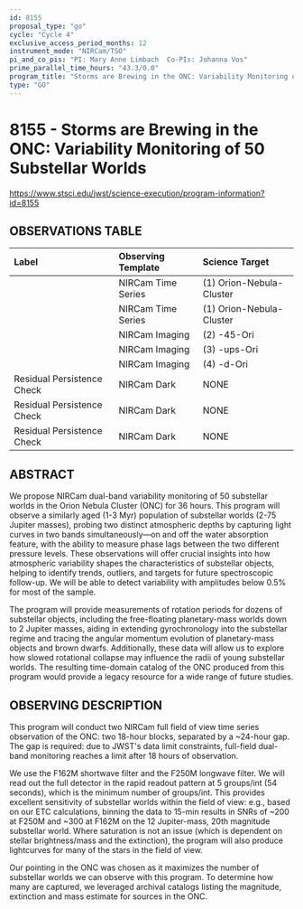 ```yaml
---
id: 8155
proposal_type: "go"
cycle: "Cycle 4"
exclusive_access_period_months: 12
instrument_mode: "NIRCam/TSO"
pi_and_co_pis: "PI: Mary Anne Limbach  Co-PIs: Johanna Vos"
prime_parallel_time_hours: "43.3/0.0"
program_title: "Storms are Brewing in the ONC: Variability Monitoring of 50 Substellar Worlds"
type: "GO"
---
```

# 8155 - Storms are Brewing in the ONC: Variability Monitoring of 50 Substellar Worlds
https://www.stsci.edu/jwst/science-execution/program-information?id=8155
## OBSERVATIONS TABLE
| Label                     | Observing Template | Science Target           |
| :------------------------ | :----------------- | :----------------------- |
|                           | NIRCam Time Series | (1) Orion-Nebula-Cluster |
|                           | NIRCam Time Series | (1) Orion-Nebula-Cluster |
|                           | NIRCam Imaging     | (2) -45-Ori              |
|                           | NIRCam Imaging     | (3) -ups-Ori             |
|                           | NIRCam Imaging     | (4) -d-Ori               |
| Residual Persistence Check | NIRCam Dark        | NONE                     |
| Residual Persistence Check | NIRCam Dark        | NONE                     |
| Residual Persistence Check | NIRCam Dark        | NONE                     |

## ABSTRACT

We propose NIRCam dual-band variability monitoring of 50 substellar worlds in the Orion Nebula Cluster (ONC) for 36 hours. This program will observe a similarly aged (1-3 Myr) population of substellar worlds (2-75 Jupiter masses), probing two distinct atmospheric depths by capturing light curves in two bands simultaneously—on and off the water absorption feature, with the ability to measure phase lags between the two different pressure levels. These observations will offer crucial insights into how atmospheric variability shapes the characteristics of substellar objects, helping to identify trends, outliers, and targets for future spectroscopic follow-up. We will be able to detect variability with amplitudes below 0.5% for most of the sample.

The program will provide measurements of rotation periods for dozens of substellar objects, including the free-floating planetary-mass worlds down to 2 Jupiter masses, aiding in extending gyrochronology into the substellar regime and tracing the angular momentum evolution of planetary-mass objects and brown dwarfs. Additionally, these data will allow us to explore how slowed rotational collapse may influence the radii of young substellar worlds. The resulting time-domain catalog of the ONC produced from this program would provide a legacy resource for a wide range of future studies.

## OBSERVING DESCRIPTION

This program will conduct two NIRCam full field of view time series observation of the ONC: two 18-hour blocks, separated by a ~24-hour gap. The gap is required: due to JWST's data limit constraints, full-field dual-band monitoring reaches a limit after 18 hours of observation.

We use the F162M shortwave filter and the F250M longwave filter. We will read out the full detector in the rapid readout pattern at 5 groups/int (54 seconds), which is the minimum number of groups/int. This provides excellent sensitivity of substellar worlds within the field of view: e.g., based on our ETC calculations, binning the data to 15-min results in SNRs of ~200 at F250M and ~300 at F162M on the 12 Jupiter-mass, 20th magnitude substellar world. Where saturation is not an issue (which is dependent on stellar brightness/mass and the extinction), the program will also produce lightcurves for many of the stars in the field of view.

Our pointing in the ONC was chosen as it maximizes the number of substellar worlds we can observe with this program. To determine how many are captured, we leveraged archival catalogs listing the magnitude, extinction and mass estimate for sources in the ONC.